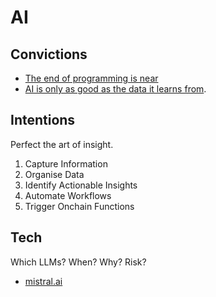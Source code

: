 # AI

## Convictions

- [The end of programming is near](https://mm.dreamineering.com/docs/value/wisdom/big-picture-convictions#software)
- [AI is only as good as the data it learns from](https://mm.dreamineering.com/docs/engineering/data-engineering/).

## Intentions

Perfect the art of insight.

1. Capture Information
2. Organise Data
3. Identify Actionable Insights
4. Automate Workflows
5. Trigger Onchain Functions

## Tech

Which LLMs? When? Why? Risk?

- [mistral.ai](https://docs.mistral.ai/)
